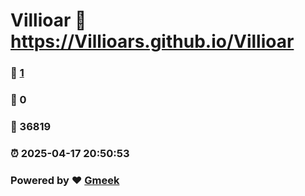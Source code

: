 # Villioar :link: https://Villioars.github.io/Villioar 
### :page_facing_up: [1](https://Villioars.github.io/Villioar/tag.html) 
### :speech_balloon: 0 
### :hibiscus: 36819 
### :alarm_clock: 2025-04-17 20:50:53 
### Powered by :heart: [Gmeek](https://github.com/Meekdai/Gmeek)
